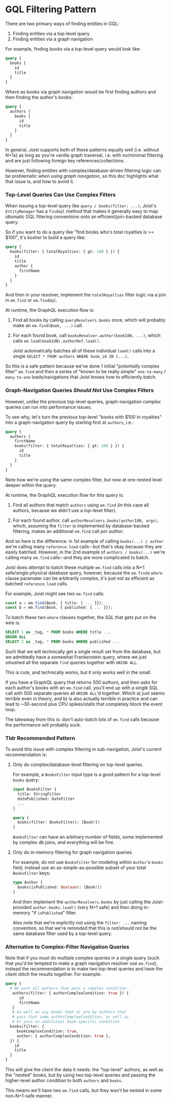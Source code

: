 # GQL Filtering Pattern

There are two primary ways of finding entities in GQL:

1. Finding entities via a top-level query
2. Finding entities via a graph navigation

For example, finding books via a top-level query would look like:

```graphql
query {
  books {
    id
    title
  }
}
```

Where as books via graph navigation would be first finding authors and then finding the author's books:

```graphql
query {
  authors {
    books {
      id
      title
    }
  }
}
```

In general, Joist supports both of these patterns equally well (i.e. without N+1s) as long as you're vanilla graph traversal, i.e. with no/minimal filtering and are just following foreign key references/collections.

However, finding entities with complex/database-driven filtering logic can be problematic _when using graph navigation_, so this doc highlights what that issue is, and how to avoid it.

### Top-Level Queries Can Use Complex Filters

When issuing a top-level query like `query / books(filter: ...)`, Joist's `EntityManager` has a `findGql` method that makes it generally easy to map idiomatic GQL filtering conventions onto an efficient/join-backed database query.

So if you want to do a query like "find books who's total royalties is >= $100", it's kosher to build a query like:

```graphql
query {
  books(filter: { totalRoyalties: { gt: 100 } }) {
    id
    title
    author {
      firstName
    }
  }
}
```

And then in your resolver, implement the `totalRoyalties` filter logic via a join in `em.find` or `em.findGql`.

At runtime, the GraphQL execution flow is:

1. Find all books by calling `queryResolvers.books` once, which will probably make an `em.find(Book, ...)` call.
   
2. For each found book, call `booksResolver.author(bookIdN, ...)`, which calls `em.load(bookIdN).authorRef.load()`.
   
   Joist automatically batches all of these individual `load()` calls into a single `SELECT * FROM authors WHERE book_id IN (...)`.

So this is a safe pattern because we've done 1 initial "potentially complex filter" `em.find` and then a series of "known to be really simple" `one-to-many` / `many-to-one` loads/navigations that Joist knows how to efficiently batch.

### Graph-Navigation Queries _Should Not_ Use Complex Filters

However, unlike the previous top-level queries, graph-navigation _complex_ queries can run into performance issues.

To see why, let's turn the previous top-level "books with $100 in royalties" into a graph-navigation query by starting first at `authors`, i.e.:

```graphql
query {
  authors {
    firstName
    books(filter: { totalRoyalties: { gt: 100 } }) {
      id
      title
    }
  }
}
```

Note how we're using the same complex filter, but now at one nested level deeper within the query.

At runtime, the GraphQL execution flow for this query is:

1. Find all authors that match `authors` using `em.find` (in this case all authors, because we didn't use a top-level filter).
   
2. For each found author, call `authorResolvers.books(authorIdN, args)`, which, assuming the `filter` is implemented by database-backed filtering, makes an additional `em.find` call _per author_.

And so here is the difference: in 1st example of calling `books(...) / author` we're calling many `reference.load` calls--but that's okay because they are easily batched. However, in the 2nd example of `authors / books(...)` we're calling many `em.find` calls--and they are more complicated to batch.

Joist does _attempt_ to batch these multiple `em.find` calls into a N+1 safe/single physical database query, however, because the `em.find`s `where` clause paramater can be arbitrarily complex, it's just not as efficient as batched `reference.load` calls.

For example, Joist might see two `em.find` calls:

```typescript
const a = em.find(Book, { title: { ... }});
const b = em.find(Book, { published: { ... }});
```

To batch these two `where` clauses together, the SQL that gets put on the wire is:

```sql
SELECT 1 as _tag, * FROM books WHERE title ...
UNION ALL
SELECT 2 as _tag, * FROM books WHERE published ...
```

Such that we will technically get a single result set from the database, but we admittedly have a somewhat Frankenstein query, where we just smushed all the separate `find` queries together with `UNION ALL`.

This is cute, and technically works, but it only works well in the small.

If you have a GraphQL query that returns 500 authors, and then asks for each author's books with an `em.find` call, you'll end up with a single SQL call with 500 separate queries all `UNION ALL`'d together. Which a) just seems terrible even in theory, and b) is also actually terrible in practice and can lead to ~30-second plus CPU spikes/stalls that completely block the event loop.

The takeaway from this is: don't auto-batch lots of `em.find` calls because the performance will probably suck.

### Tldr Recommended Pattern

To avoid this issue with complex filtering in sub-navigation, Joist's current recommendation is:

1. Only do complex/database-level filtering on top-level queries.

   For example, a `BooksFilter` input type is a good pattern for a top-level `books` query:

   ```graphql
   input BooksFilter {
     title: StringFilter
     datePublished: DateFilter
     ...
   }

   query {
     books(filter: BooksFilter): [Book!]!
   }
   ```

   `BooksFilter` can have an arbitrary number of fields, some implemented by complex db joins, and everything will be fine.

2. Only do in-memory filtering for graph navigation queries.

   For example, do _not_ use `BooksFilter` for modeling within `Author`'s `books` field, instead use an as-simple-as-possible subset of your total `BooksFilter` keys:

   ```graphql
   type Author {
     books(isPublished: Boolean): [Book!]!
   }
   ```

   And then implement the `authorResolvers.books` by just calling the Joist-provided `author.books.load()` (very N+1 safe) and then doing in-memory "if `isPublished`" filter.

   Also note that we're explicitly not using the `filter: ...` naming convention, so that we're reminded that this is not/should not be the same database filter used by a top-level query.

### Alternative to Complex-Filter Navigation Queries

Note that if you _must_ do multiple complex queries in a single query (such that you'd be tempted to make a graph navigation resolver use `em.find`), instead the recommendation is to make two top-level queries and have the client stitch the results together. For example:

```graphql
query {
  # We want all authors that pass a complex condition 
   authors(filter: { authorComplexCondition: true }) {
      id
      firstName
   }
   # As well as any books that a) are by authors that
   # pass that same authorComplexCondition, as well as
   # b) pass an additional book-specific condition
  books(filter: {
     bookComplexCondition: true,
     author: { authorComplexCondition: true },
  }) {
    id
    title
  }
}
```

This will give the client the data it needs: the "top-level" authors, as well as the "nested" books, but by using two top-level queries and passing the higher-level author condition to both `authors` and `books`.

This means we'll have two `em.find` calls, but they won't be nested in some non-N+1-safe manner.
